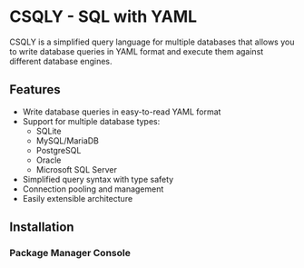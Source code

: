 # CSQLY - SQL with YAML

CSQLY is a simplified query language for multiple databases that allows you to write database queries in YAML format and execute them against different database engines.

## Features

- Write database queries in easy-to-read YAML format
- Support for multiple database types:
  - SQLite
  - MySQL/MariaDB
  - PostgreSQL
  - Oracle
  - Microsoft SQL Server
- Simplified query syntax with type safety
- Connection pooling and management
- Easily extensible architecture

## Installation

### Package Manager Console

